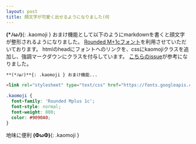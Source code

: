 ```yaml
---
layout: post
title: 顔文字が可愛く出せるようになりました(何
---
```


**(*ﾉωﾉ)**{: .kaomoji } おまけ機能として以下のようにmarkdownを書くと顔文字が整形されるようになりました。
[Rounded M+1cフォント](https://googlefonts.github.io/japanese/#roundedmplus1c)を利用させていただいております。
htmlのheadにフォントへのリンクを、cssにkaomojiクラスを追加し、強調マークダウンにクラスを付与しています。
[こちらのissue](https://github.com/vmg/redcarpet/issues/306)が参考になりました。

```markdown
**(*ﾉωﾉ)**{: .kaomoji } おまけ機能...
```

```html
<link rel="stylesheet" type="text/css" href="https://fonts.googleapis.com/earlyaccess/roundedmplus1c.css" />
```

```css
.kaomoji {
  font-family: 'Rounded Mplus 1c';
  font-style: normal;
  font-weight: 800;
  color: #9090A0;
}
```

地味に便利 **(ΦωΦ)**{: .kaomoji }
